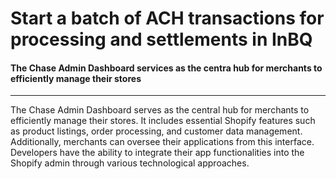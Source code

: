 # Start a batch of ACH transactions for processing and settlements in InBQ
#### The Chase Admin Dashboard services as the centra hub for merchants to efficiently manage their stores

<hr />

The Chase Admin Dashboard serves as the central hub for merchants to efficiently manage their stores. It includes essential Shopify features such as product listings, order processing, and customer data management. Additionally, merchants can oversee their applications from this interface. Developers have the ability to integrate their app functionalities into the Shopify admin through various technological approaches.